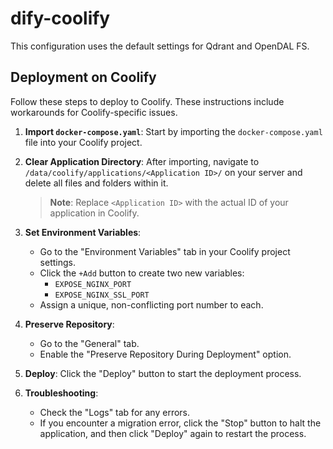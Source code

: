 # dify-coolify

This configuration uses the default settings for Qdrant and OpenDAL FS.

## Deployment on Coolify

Follow these steps to deploy to Coolify. These instructions include workarounds for Coolify-specific issues.

1.  **Import `docker-compose.yaml`**: Start by importing the `docker-compose.yaml` file into your Coolify project.

2.  **Clear Application Directory**: After importing, navigate to `/data/coolify/applications/<Application ID>/` on your server and delete all files and folders within it.
    > **Note**: Replace `<Application ID>` with the actual ID of your application in Coolify.

3.  **Set Environment Variables**:
    *   Go to the "Environment Variables" tab in your Coolify project settings.
    *   Click the `+Add` button to create two new variables:
        *   `EXPOSE_NGINX_PORT`
        *   `EXPOSE_NGINX_SSL_PORT`
    *   Assign a unique, non-conflicting port number to each.

4.  **Preserve Repository**:
    *   Go to the "General" tab.
    *   Enable the "Preserve Repository During Deployment" option.

5.  **Deploy**: Click the "Deploy" button to start the deployment process.

6.  **Troubleshooting**:
    *   Check the "Logs" tab for any errors.
    *   If you encounter a migration error, click the "Stop" button to halt the application, and then click "Deploy" again to restart the process.
